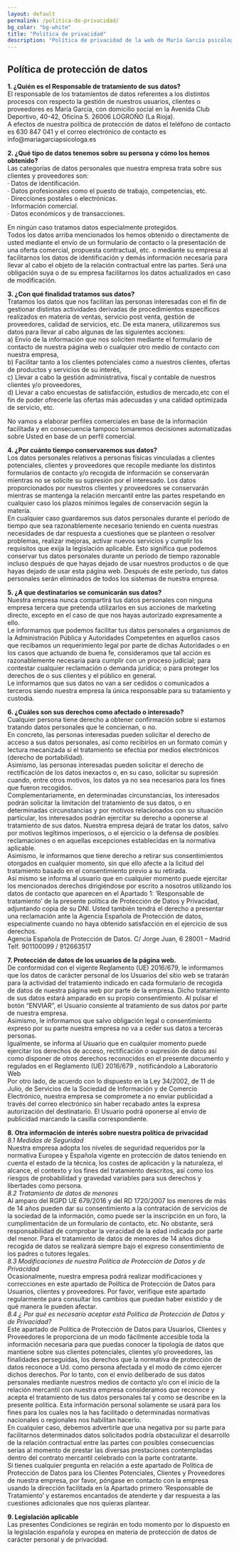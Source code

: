 ```yaml
---
layout: default
permalink: /politica-de-privacidad/
bg_color: "bg-white"
title: "Política de privacidad"
description: "Política de privacidad de la web de María García psicóloga en terapia de familia y terapia de pareja. Consulta Online o bien presencial en Logroño (La Rioja)."
---
```


<div class="text-sm">
<h2 class="py-6 text-2xl text-gray-800 font-display">Política de
    <span>protección de datos</span></h2> <p><strong>1. ¿Quién es el Responsable de tratamiento de sus datos?</strong> <br>
    El responsable de los tratamientos de datos referentes a los distintos
    procesos con respecto la gestión de nuestros usuarios, clientes o
    proveedores es María García, con domicilio social en la Avenida Club Deportivo, 40-42, Oficina 5. 26006 LOGROÑO (La Rioja).
    <br>
    A efectos de nuestra política de protección de datos el teléfono de contacto
    es 630 847 041 y el correo electrónico de contacto es info@mariagarciapsicologa.es</p> <p><strong>2. ¿Qué tipo de datos tenemos sobre su persona y cómo los hemos obtenido?</strong> <br>
    Las categorías de datos personales que nuestra empresa trata sobre sus
    clientes y proveedores son:
    <br>
    · Datos de identificación.
    <br>
    · Datos profesionales como el puesto de trabajo, competencias, etc.
    <br>
    · Direcciones postales o electrónicas.
    <br>
    · Información comercial.
    <br>
    · Datos económicos y de transacciones.</p> <p>En ningún caso tratamos datos especialmente protegidos.
    <br>
    Todos los datos arriba mencionados los hemos obtenido o directamente de
    usted mediante el envío de un formulario de contacto o la presentación de
    una oferta comercial, propuesta contractual, etc. o mediante su empresa al
    facilitarnos los datos de identificación y demás información necesaria para
    llevar al cabo el objeto de la relación contractual entre las partes. Será
    una obligación suya o de su empresa facilitarnos los datos actualizados en
    caso de modificación.</p> <p><strong>3. ¿Con qué finalidad tratamos sus datos?</strong> <br>
    Tratamos los datos que nos facilitan las personas interesadas con el fin de
    gestionar distintas actividades derivadas de procedimientos específicos
    realizados en materia de ventas, servicio post venta, gestión de
    proveedores, calidad de servicios, etc. De esta manera, utilizaremos sus
    datos para llevar al cabo algunas de las siguientes acciones:
    <br>
    a) Envío de la información que nos soliciten mediante el formulario de
    contacto de nuestra página web o cualquier otro medio de contacto con
    nuestra empresa,
    <br>
    b) Facilitar tanto a los clientes potenciales como a nuestros clientes,
    ofertas de productos y servicios de su interés,
    <br>
    c) Llevar a cabo la gestión administrativa, fiscal y contable de nuestros
    clientes y/o proveedores,
    <br>
    d) Llevar a cabo encuestas de satisfacción, estudios de mercado,etc con el
    fin de poder ofrecerle las ofertas más adecuadas y una calidad optimizada de
    servicio, etc.</p> <p>No vamos a elaborar perfiles comerciales en base de la información
    facilitada y en consecuencia tampoco tomaremos decisiones automatizadas
    sobre Usted en base de un perfil comercial.</p> <p><strong>4. ¿Por cuánto tiempo conservaremos sus datos?</strong> <br>
    Los datos personales relativos a personas físicas vinculadas a clientes
    potenciales, clientes y proveedores que recopile mediante los distintos
    formularios de contacto y/o recogida de información se conservarán mientras
    no se solicite su supresión por el interesado. Los datos proporcionados por
    nuestros clientes y proveedores se conservarán mientras se mantenga la
    relación mercantil entre las partes respetando en cualquier caso los plazos
    mínimos legales de conservación según la materia.
    <br>
    En cualquier caso guardaremos sus datos personales durante el período de
    tiempo que sea razonablemente necesario teniendo en cuenta nuestras
    necesidades de dar respuesta a cuestiones que se planteen o resolver
    problemas, realizar mejoras, activar nuevos servicios y cumplir los
    requisitos que exija la legislación aplicable. Esto significa que podemos
    conservar tus datos personales durante un período de tiempo razonable
    incluso después de que hayas dejado de usar nuestros productos o de que
    hayas dejado de usar esta página web. Después de este período, tus datos
    personales serán eliminados de todos los sistemas de nuestra empresa.</p> <p><strong>5. ¿A que destinatarios se comunicarán sus datos?</strong> <br>
    Nuestra empresa nunca compartirá tus datos personales con ninguna empresa
    tercera que pretenda utilizarlos en sus acciones de marketing directo,
    excepto en el caso de que nos hayas autorizado expresamente a ello.
    <br>
    Le informamos que podemos facilitar tus datos personales a organismos de la
    Administración Pública y Autoridades Competentes en aquellos casos que
    recibamos un requerimiento legal por parte de dichas Autoridades o en los
    casos que actuando de buena fe, consideramos que tal acción es
    razonablemente necesaria para cumplir con un proceso judicial; para
    contestar cualquier reclamación o demanda jurídica; o para proteger los
    derechos de o sus clientes y el público en general.
    <br>
    Le informamos que sus datos no van a ser cedidos o comunicados a terceros
    siendo nuestra empresa la única responsable para su tratamiento y custodia.</p> <p><strong>6. ¿Cuáles son sus derechos como afectado o interesado?</strong> <br>
    Cualquier persona tiene derecho a obtener confirmación sobre si estamos
    tratando datos personales que le conciernan, o no.
    <br>
    En concreto, las personas interesadas pueden solicitar el derecho de acceso
    a sus datos personales, así como recibirlos en un formato común y lectura
    mecanizada si el tratamiento se efectúa por medios electrónicos (derecho de
    portabilidad).
    <br>
    Asimismo, las personas interesadas pueden solicitar el derecho de
    rectificación de los datos inexactos o, en su caso, solicitar su supresión
    cuando, entre otros motivos, los datos ya no sea necesarios para los fines
    que fueron recogidos.
    <br>
    Complementariamente, en determinadas circunstancias, los interesados podrán
    solicitar la limitación del tratamiento de sus datos, o en determinadas
    circunstancias y por motivos relacionados con su situación particular, los
    interesados podrán ejercitar su derecho a oponerse al tratamiento de sus
    datos. Nuestra empresa dejará de tratar los datos, salvo por motivos
    legítimos imperiosos, o el ejercicio o la defensa de posibles reclamaciones
    o en aquellas excepciones establecidas en la normativa aplicable.
    <br>
    Asimismo, le informamos que tiene derecho a retirar sus consentimientos
    otorgados en cualquier momento, sin que ello afecte a la licitud del
    tratamiento basado en el consentimiento previo a su retirada.
    <br>
    Así mismo se informa al usuario que en cualquier momento puede ejercitar los
    mencionados derechos dirigiéndose por escrito a nosotros utilizando los
    datos de contacto que aparecen en el Apartado 1: ‘Responsable de
    tratamiento’ de la presente política de Protección de Datos y Privacidad,
    adjuntando copia de su DNI. Usted también tendrá el derecho a presentar una
    reclamación ante la Agencia Española de Protección de datos, especialmente
    cuando no haya obtenido satisfacción en el ejercicio de sus derechos.
    <br>
    Agencia Española de Protección de Datos. C/ Jorge Juan, 6 28001 – Madrid
    Telf. 901100099 / 912663517</p> <p><strong>7. Protección de datos de los usuarios de la página web.</strong> <br>
    De conformidad con el vigente Reglamento (UE) 2016/679, le informamos que
    los datos de carácter personal de los Usuarios del sitio web se tratarán
    para la actividad del tratamiento indicado en cada formulario de recogida de
    datos de nuestra página web por parte de la empresa. Dicho tratamiento de
    sus datos estará amparado en su propio consentimiento. Al pulsar el botón
    “ENVIAR”, el Usuario consiente al tratamiento de sus datos por parte de
    nuestra empresa.
    <br>
    Asimismo, le informamos que salvo obligación legal o consentimiento expreso
    por su parte nuestra empresa no va a ceder sus datos a terceras personas.
    <br>
    Igualmente, se informa al Usuario que en cualquier momento puede ejercitar
    los derechos de acceso, rectificación o supresión de datos así como disponer
    de otros derechos reconocidos en el presente documento y regulados en el
    Reglamento (UE) 2016/679 , notificándolo a Laboratorio Web
    <br>
    Por otro lado, de acuerdo con lo dispuesto en la Ley 34/2002, de 11 de
    Julio, de Servicios de la Sociedad de Información y de Comercio Electrónico,
    nuestra empresa se compromete a no enviar publicidad a través del correo
    electrónico sin haber recabado antes la expresa autorización del
    destinatario. El Usuario podrá oponerse al envío de publicidad marcando la
    casilla correspondiente.</p> <p><strong>8. Otra información de interés sobre nuestra política de privacidad</strong> <br> <em>8.1 Medidas de Seguridad</em> <br>
    Nuestra empresa adopta los niveles de seguridad requeridos por la normativa
    Europea y Española vigente en protección de datos teniendo en cuenta el
    estado de la técnica, los costes de aplicación y la naturaleza, el alcance,
    el contexto y los fines del tratamiento descritos, así como los riesgos de
    probabilidad y gravedad variables para sus derechos y libertades como
    persona.
    <br> <em>8.2 Tratamiento de datos de menores</em> <br>
    Al amparo del RGPD UE 679/2016 y del RD 1720/2007 los menores de más de 14
    años pueden dar su consentimiento a la contratación de servicios de la
    sociedad de la información, como puede ser la inscripción en un foro, la
    cumplimentación de un formulario de contacto, etc. No obstante, será
    responsabilidad de comprobar la veracidad de la edad indicada por parte del
    menor. Para el tratamiento de datos de menores de 14 años dicha recogida de
    datos se realizará siempre bajo el expreso consentimiento de los padres o
    tutores legales.
    <br> <em>8.3 Modificaciones de nuestra Política de Protección de Datos y de
      Privacidad</em> <br>
    Ocasionalmente, nuestra empresa podrá realizar modificaciones y correcciones
    en este apartado de Política de Protección de Datos para Usuarios, clientes
    y proveedores. Por favor, verifique este apartado regularmente para
    consultar los cambios que puedan haber existido y de qué manera le pueden
    afectar.
    <br> <em>8.4 ¿ Por qué es necesario aceptar está Política de Protección de Datos y
      de Privacidad?</em> <br>
    Este apartado de Política de Protección de Datos para Usuarios, Clientes y
    Proveedores le proporciona de un modo fácilmente accesible toda la
    información necesaria para que puedas conocer la tipología de datos que
    mantiene sobre sus clientes potenciales, clientes y/o proveedores, las
    finalidades perseguidas, los derechos que la normativa de protección de
    datos reconoce a Ud. como persona afectada y el modo de cómo ejercer dichos
    derechos. Por lo tanto, con el envío deliberado de sus datos personales
    mediante nuestros medios de contacto y/o con el inicio de la relación
    mercantil con nuestra empresa consideramos que reconoce y acepta el
    tratamiento de tus datos personales tal y como se describe en la presente
    política. Esta información personal solamente se usará para los fines para
    los cuales nos la has facilitado o determinadas normativas nacionales o
    regionales nos habilitan hacerlo.
    <br>
    En cualquier caso, debemos advertirle que una negativa por su parte para
    facilitarnos determinados datos solicitados podría obstaculizar el
    desarrollo de la relación contractual entre las partes con posibles
    consecuencias serias al momento de prestar las diversas prestaciones
    contempladas dentro del contrato mercantil celebrado con la parte
    contratante.
    <br>
    Si tienes cualquier pregunta en relación a este apartado de Política de
    Protección de Datos para los Clientes Potenciales, Clientes y Proveedores de
    nuestra empresa, por favor, póngase en contacto con la empresa usando la
    dirección facilitada en la Apartado primero ‘Responsable de Tratamiento’ y
    estaremos encantados de atenderte y dar respuesta a las cuestiones
    adicionales que nos quieras plantear.</p> <p><strong>9. Legislación aplicable</strong> <br>
    Las presentes Condiciones se regirán en todo momento por lo dispuesto en la
    legislación española y europea en materia de protección de datos de carácter
    personal y de privacidad.</p></div>

